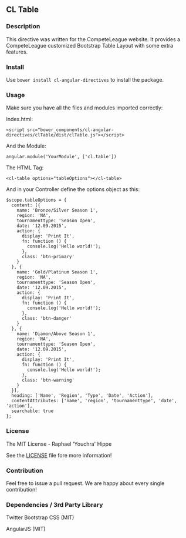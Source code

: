 ## CL Table

### Description

This directive was written for the CompeteLeague website. It provides a CompeteLeague
customized Bootstrap Table Layout with some extra features.

### Install

Use `bower install cl-angular-directives` to install the package.

### Usage

Make sure you have all the files and modules imported correctly:

Index.html:

    <script src="bower_components/cl-angular-directives/clTable/dist/clTable.js"></script>

And the Module:

    angular.module('YourModule', ['cl.table'])

The HTML Tag:

    <cl-table options="tableOptions"></cl-table>

And in your Controller define the options object as this:

    $scope.tableOptions = {
      content: [{
        name: 'Bronze/Silver Season 1',
        region: 'NA',
        tournamenttype: 'Season Open',
        date: '12.09.2015',
        action: {
          display: 'Print It',
          fn: function () {
            console.log('Hello world!');
          },
          class: 'btn-primary'
        }
      }, {
        name: 'Gold/Platinum Season 1',
        region: 'NA',
        tournamenttype: 'Season Open',
        date: '12.09.2015',
        action: {
          display: 'Print It',
          fn: function () {
            console.log('Hello world!');
          },
          class: 'btn-danger'
        }
      }, {
        name: 'Diamon/Above Season 1',
        region: 'NA',
        tournamenttype: 'Season Open',
        date: '12.09.2015',
        action: {
          display: 'Print It',
          fn: function () {
            console.log('Hello world!');
          },
          class: 'btn-warning'
        }
      }],
      heading: ['Name', 'Region', 'Type', 'Date', 'Action'],
      contentAttributes: ['name', 'region', 'tournamenttype', 'date', 'action'],
      searchable: true
    };


### License

The MIT License - Raphael 'Youchra' Hippe

See the [LICENSE](https://github.com/CompeteLeague/clAngularDirectives/blob/master/LICENSE.md) file fore more information!

### Contribution

Feel free to issue a pull request. We are happy about every single contribution!

### Dependencies / 3rd Party Library

Twitter Bootstrap CSS (MIT)

AngularJS (MIT)
